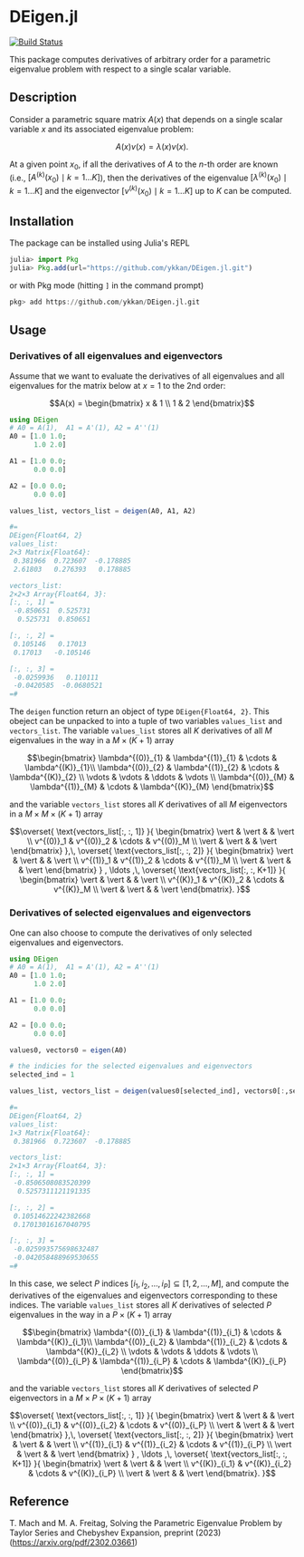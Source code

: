 # DEigen.jl
[![Build Status](https://github.com/ykkan/DEigen.jl/actions/workflows/CI.yml/badge.svg?branch=main)](https://github.com/ykkan/DEigen.jl/actions/workflows/CI.yml?query=branch%3Amain)

This package computes derivatives of arbitrary order for a parametric eigenvalue problem with respect to a single scalar variable.

## Description
Consider a parametric square matrix $A(x)$ that depends on a single scalar variable $x$ and its associated eigenvalue problem:
```math
A(x)v(x) = \lambda(x)v(x). 
```
At a given point $x_0$, if all the derivatives of $A$ to the $n$-th order are known (i.e., $[A^{(k)}(x_0) \mid k=1\ldots K]$), 
then the derivatives of the eigenvalue $[\lambda^{(k)}(x_0) \mid k=1\ldots K]$ and the eigenvector $[v^{(k)}(x_0) \mid k=1\ldots K]$ up to $K$ can be computed. 

## Installation
The package can be installed using Julia's REPL
```julia
julia> import Pkg
julia> Pkg.add(url="https://github.com/ykkan/DEigen.jl.git")
```
or with Pkg mode (hitting `]` in the command prompt)
```julia
pkg> add https://github.com/ykkan/DEigen.jl.git
```

## Usage
### Derivatives of all eigenvalues and eigenvectors
Assume that we want to evaluate the derivatives of all eigenvalues and all eigenvalues for the matrix below at $x=1$ to the 2nd order:
```math
A(x) = 
\begin{bmatrix}
x & 1 \\
1 & 2
\end{bmatrix}
```

```julia
using DEigen
# A0 = A(1),  A1 = A'(1), A2 = A''(1)
A0 = [1.0 1.0;
      1.0 2.0]

A1 = [1.0 0.0;
      0.0 0.0]

A2 = [0.0 0.0;
      0.0 0.0]

values_list, vectors_list = deigen(A0, A1, A2)

#=
DEigen{Float64, 2}
values_list:
2×3 Matrix{Float64}:
 0.381966  0.723607  -0.178885
 2.61803   0.276393   0.178885

vectors_list:
2×2×3 Array{Float64, 3}:
[:, :, 1] =
 -0.850651  0.525731
  0.525731  0.850651

[:, :, 2] =
 0.105146   0.17013
 0.17013   -0.105146

[:, :, 3] =
 -0.0259936   0.110111
 -0.0420585  -0.0680521
=#
```
The `deigen` function return an object of type `DEigen{Float64, 2}`. This obeject can be unpacked to into a tuple of two variables `values_list` and `vectors_list`.
The variable `values_list` stores all $K$ derivatives of all $M$ eigenvalues in the way in a $M\times(K+1)$ array
```math
\begin{bmatrix}
\lambda^{(0)}_{1} & \lambda^{(1)}_{1} & \cdots & \lambda^{(K)}_{1}\\
\lambda^{(0)}_{2} & \lambda^{(1)}_{2} & \cdots & \lambda^{(K)}_{2} \\
\vdots            & \vdots            & \ddots & \vdots  \\
\lambda^{(0)}_{M} & \lambda^{(1)}_{M} & \cdots & \lambda^{(K)}_{M}
\end{bmatrix}
```
and the variable `vectors_list` stores all $K$ derivatives of all $M$ eigenvectors in a $M\times M\times (K+1)$ array
```math
\overset{ \text{vectors_list[:, :, 1]} }{
  \begin{bmatrix}
  \vert & \vert &        & \vert \\
  v^{(0)}_1   & v^{(0)}_2   & \cdots & v^{(0)}_M   \\
  \vert & \vert &        & \vert
  \end{bmatrix}
},\,
\overset{ \text{vectors_list[:, :, 2]} }{
\begin{bmatrix}
  \vert & \vert &        & \vert \\
  v^{(1)}_1   & v^{(1)}_2   & \cdots & v^{(1)}_M   \\
  \vert & \vert &        & \vert
\end{bmatrix}
}
,
\ldots
,\,
\overset{ \text{vectors_list[:, :, K+1]} }{
  \begin{bmatrix}
  \vert & \vert &        & \vert \\
  v^{(K)}_1   & v^{(K)}_2   & \cdots & v^{(K)}_M   \\
  \vert & \vert &        & \vert
\end{bmatrix}.
}
```


### Derivatives of selected eigenvalues and eigenvectors
One can also choose to compute the derivatives of only selected eigenvalues and eigenvectors.
```julia
using DEigen
# A0 = A(1),  A1 = A'(1), A2 = A''(1)
A0 = [1.0 1.0;
      1.0 2.0]

A1 = [1.0 0.0;
      0.0 0.0]

A2 = [0.0 0.0;
      0.0 0.0]

values0, vectors0 = eigen(A0)

# the indicies for the selected eigenvalues and eigenvectors
selected_ind = 1

values_list, vectors_list = deigen(values0[selected_ind], vectors0[:,selected_ind], A0, A1, A2)

#=
DEigen{Float64, 2}
values_list:
1×3 Matrix{Float64}:
 0.381966  0.723607  -0.178885

vectors_list:
2×1×3 Array{Float64, 3}:
[:, :, 1] =
 -0.8506508083520399
  0.5257311121191335

[:, :, 2] =
 0.10514622242382668
 0.17013016167040795

[:, :, 3] =
 -0.025993575698632487
 -0.042058488969530655
=#
```
In this case, we select $P$ indices $[i_1,i_2,\ldots,i_P] \subseteq [1,2,\ldots,M]$, and compute the derivatives of the eigenvalues and eigenvectors corresponding to these indices.
The variable `values_list` stores all $K$ derivatives of selected $P$ eigenvalues in the way in a $P\times(K+1)$ array
```math
\begin{bmatrix}
\lambda^{(0)}_{i_1} & \lambda^{(1)}_{i_1} & \cdots & \lambda^{(K)}_{i_1}\\
\lambda^{(0)}_{i_2} & \lambda^{(1)}_{i_2} & \cdots & \lambda^{(K)}_{i_2} \\
\vdots            & \vdots            & \ddots & \vdots  \\
\lambda^{(0)}_{i_P} & \lambda^{(1)}_{i_P} & \cdots & \lambda^{(K)}_{i_P}
\end{bmatrix}
```
and the variable `vectors_list` stores all $K$ derivatives of selected $P$ eigenvectors in a $M\times P\times (K+1)$ array
```math
\overset{ \text{vectors_list[:, :, 1]} }{
  \begin{bmatrix}
  \vert & \vert &        & \vert \\
  v^{(0)}_{i_1}   & v^{(0)}_{i_2}   & \cdots & v^{(0)}_{i_P}   \\
  \vert & \vert &        & \vert
  \end{bmatrix}
},\,
\overset{ \text{vectors_list[:, :, 2]} }{
\begin{bmatrix}
  \vert & \vert &        & \vert \\
  v^{(1)}_{i_1}   & v^{(1)}_{i_2}   & \cdots & v^{(1)}_{i_P}   \\
  \vert & \vert &        & \vert
\end{bmatrix}
}
,
\ldots
,\,
\overset{ \text{vectors_list[:, :, K+1]} }{
  \begin{bmatrix}
  \vert & \vert &        & \vert \\
  v^{(K)}_{i_1}   & v^{(K)}_{i_2}   & \cdots & v^{(K)}_{i_P}   \\
  \vert & \vert &        & \vert
\end{bmatrix}.
}
```

## Reference
T. Mach and M. A. Freitag, Solving the Parametric Eigenvalue Problem by Taylor Series and Chebyshev Expansion, preprint (2023)
(https://arxiv.org/pdf/2302.03661)
